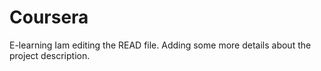 # Coursera
E-learning
Iam editing the READ file. Adding some more details about the project description.
